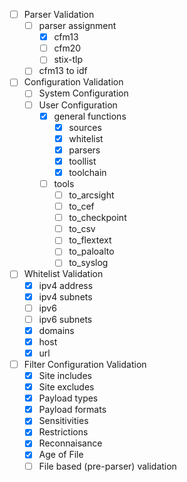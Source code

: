 - [ ] Parser Validation
    - [ ] parser assignment
        - [X] cfm13 
        - [ ] cfm20
        - [ ] stix-tlp  
    - [ ] cfm13 to idf 
- [ ] Configuration Validation
    - [ ] System Configuration
    - [ ] User Configuration
        - [X] general functions
            - [X] sources
            - [X] whitelist
            - [X] parsers
            - [X] toollist
            - [X] toolchain
        - [ ] tools
            - [ ] to_arcsight
            - [ ] to_cef
            - [ ] to_checkpoint
            - [ ] to_csv
            - [ ] to_flextext
            - [ ] to_paloalto
            - [ ] to_syslog
- [ ] Whitelist Validation
    - [X] ipv4 address
    - [X] ipv4 subnets
    - [ ] ipv6
    - [ ] ipv6 subnets
    - [X] domains
    - [X] host
    - [X] url
- [ ] Filter Configuration Validation
    - [X] Site includes
    - [X] Site excludes
    - [X] Payload types
    - [X] Payload formats
    - [X] Sensitivities
    - [X] Restrictions
    - [X] Reconnaisance
    - [X] Age of File
    - [ ] File based (pre-parser) validation